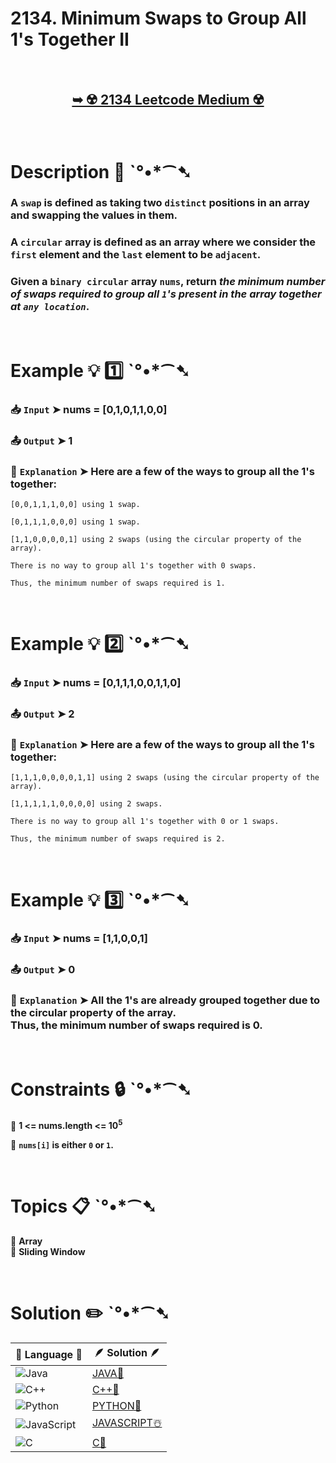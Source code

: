 # 2134. Minimum Swaps to Group All 1's Together II

</br>

<h2 align="center"> 

<a href="https://leetcode.com/problems/minimum-swaps-to-group-all-1s-together-ii/description/?envType=daily-question&envId=2024-08-02"><strong>➥ ☢️ 2134 Leetcode Medium ☢️ </strong></a>
</h2>

</br>

# Description 📜 ˋ°•*⁀➷

### A `swap` is defined as taking two `distinct` positions in an array and swapping the values in them.

### A `circular` array is defined as an array where we consider the `first` element and the `last` element to be `adjacent`.

### Given a `binary circular` array `nums`, return *the minimum number of swaps required to group all `1`'s present in the array together at `any location`*.

</br>

# Example 💡 1️⃣ ˋ°•*⁀➷

  ### 📥 `Input`  ➤ nums = [0,1,0,1,1,0,0]

  ### 📤 `Output`  ➤ 1

  ### 🔦 `Explanation`  ➤  Here are a few of the ways to group all the 1's together:
    [0,0,1,1,1,0,0] using 1 swap.

    [0,1,1,1,0,0,0] using 1 swap.

    [1,1,0,0,0,0,1] using 2 swaps (using the circular property of the array).

    There is no way to group all 1's together with 0 swaps.

    Thus, the minimum number of swaps required is 1.

</br>

# Example 💡 2️⃣ ˋ°•*⁀➷

  ### 📥 `Input` ➤ nums = [0,1,1,1,0,0,1,1,0]

  ### 📤 `Output`  ➤ 2

  ### 🔦 `Explanation` ➤ Here are a few of the ways to group all the 1's together:

    [1,1,1,0,0,0,0,1,1] using 2 swaps (using the circular property of the array).
    
    [1,1,1,1,1,0,0,0,0] using 2 swaps.
    
    There is no way to group all 1's together with 0 or 1 swaps.
    
    Thus, the minimum number of swaps required is 2.


</br>

# Example 💡 3️⃣ ˋ°•*⁀➷

  ### 📥 `Input` ➤  nums = [1,1,0,0,1]

  ### 📤 `Output`  ➤ 0

  ### 🔦 `Explanation`  ➤ All the 1's are already grouped together due to the circular property of the array.</br> Thus, the minimum number of swaps required is 0.

</br>

# Constraints 🔒 ˋ°•*⁀➷

🔹 **1 <= nums.length <= 10<sup>5</sup>** </br>

🔹 **`nums[i]` is either `0` or `1`.** </br>

</br>

# Topics 📋 ˋ°•*⁀➷

🔸 **Array**  </br>
🔸 **Sliding Window**  </br>


</br>


# Solution ✏️ ˋ°•*⁀➷

| 📒 Language 📒  | 🪶 Solution 🪶 |
| ------------- | ------------- |
|  ![Java](https://img.shields.io/badge/java-%23ED8B00.svg?style=for-the-badge&logo=openjdk&logoColor=white)  | [JAVA🍁](https://github.com/Prakhar-002/LEETCODE/blob/main/%F0%9F%93%9C%20Daily%20Challange%20%F0%9F%92%A1/08%20August%20%F0%9F%8F%B5%EF%B8%8F%202024/02%20-%2008%20-%202024%20---%202134.%20Minimum%20Swaps%20to%20Group%20All%201's%20Together%20II%20%E2%98%83%EF%B8%8F%20%F0%9F%8D%81%20%F0%9F%8D%B0%20%F0%9F%8E%B2%20%F0%9F%92%96/%F0%9F%8D%81JAVA-2134-MinimumSwapsToGroupAll1-sTogether-II.java) |
|  ![C++](https://img.shields.io/badge/c++-%2300599C.svg?style=for-the-badge&logo=c%2B%2B&logoColor=white)  | [C++🎲](https://github.com/Prakhar-002/LEETCODE/blob/main/%F0%9F%93%9C%20Daily%20Challange%20%F0%9F%92%A1/08%20August%20%F0%9F%8F%B5%EF%B8%8F%202024/02%20-%2008%20-%202024%20---%202134.%20Minimum%20Swaps%20to%20Group%20All%201's%20Together%20II%20%E2%98%83%EF%B8%8F%20%F0%9F%8D%81%20%F0%9F%8D%B0%20%F0%9F%8E%B2%20%F0%9F%92%96/%F0%9F%8E%B2CPP-2134-MinimumSwapsToGroupAll1-sTogether-II.cpp)  |
|  ![Python](https://img.shields.io/badge/python-3670A0?style=for-the-badge&logo=python&logoColor=ffdd54)    | [PYTHON🍰](https://github.com/Prakhar-002/LEETCODE/blob/main/%F0%9F%93%9C%20Daily%20Challange%20%F0%9F%92%A1/08%20August%20%F0%9F%8F%B5%EF%B8%8F%202024/02%20-%2008%20-%202024%20---%202134.%20Minimum%20Swaps%20to%20Group%20All%201's%20Together%20II%20%E2%98%83%EF%B8%8F%20%F0%9F%8D%81%20%F0%9F%8D%B0%20%F0%9F%8E%B2%20%F0%9F%92%96/%F0%9F%8D%B0PYTHON-2134-MinimumSwapsToGroupAll1-sTogether-II.py) |
| ![JavaScript](https://img.shields.io/badge/javascript-%23323330.svg?style=for-the-badge&logo=javascript&logoColor=%23F7DF1E)   | [JAVASCRIPT☃️](https://github.com/Prakhar-002/LEETCODE/blob/main/%F0%9F%93%9C%20Daily%20Challange%20%F0%9F%92%A1/08%20August%20%F0%9F%8F%B5%EF%B8%8F%202024/02%20-%2008%20-%202024%20---%202134.%20Minimum%20Swaps%20to%20Group%20All%201's%20Together%20II%20%E2%98%83%EF%B8%8F%20%F0%9F%8D%81%20%F0%9F%8D%B0%20%F0%9F%8E%B2%20%F0%9F%92%96/%E2%98%83%EF%B8%8FJAVASCRIPT-2134-MinimumSwapsToGroupAll1-sTogether-II.js) |
|   ![C](https://img.shields.io/badge/c-%2300599C.svg?style=for-the-badge&logo=c&logoColor=white)   | [C💖](https://github.com/Prakhar-002/LEETCODE/blob/main/%F0%9F%93%9C%20Daily%20Challange%20%F0%9F%92%A1/08%20August%20%F0%9F%8F%B5%EF%B8%8F%202024/02%20-%2008%20-%202024%20---%202134.%20Minimum%20Swaps%20to%20Group%20All%201's%20Together%20II%20%E2%98%83%EF%B8%8F%20%F0%9F%8D%81%20%F0%9F%8D%B0%20%F0%9F%8E%B2%20%F0%9F%92%96/%F0%9F%92%96C-2134-MinimumSwapsToGroupAll1-sTogether-II.c)  |

